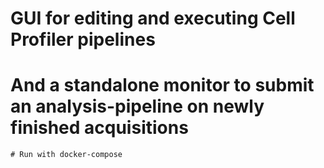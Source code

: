 # GUI for editing and executing Cell Profiler pipelines
# And a standalone monitor to submit an analysis-pipeline on newly finished acquisitions
```
# Run with docker-compose


```

